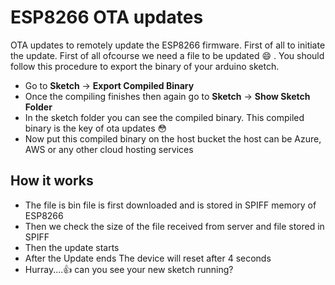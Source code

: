 
# ESP8266 OTA updates 
OTA updates to remotely update the ESP8266 firmware. First of all to initiate the update. First of all ofcourse we need a file to be updated :smile: . You should follow this procedure to export the binary of your arduino sketch.
- Go to **Sketch** -> **Export Compiled Binary**
- Once the compiling finishes then again go to **Sketch** -> **Show Sketch Folder**
- In the sketch folder you can see the compiled binary. This compiled binary is the key of ota updates :flushed:
- Now put this compiled binary on the host bucket the host can be Azure, AWS or any other cloud hosting services  

## How it works
- The file is bin file is first downloaded and is stored in SPIFF memory of ESP8266
- Then we check the size of the file received from server and file stored in SPIFF
- Then the update starts 
- After the Update ends The device will reset after 4 seconds
- Hurray....:+1: can you see your new sketch running?


